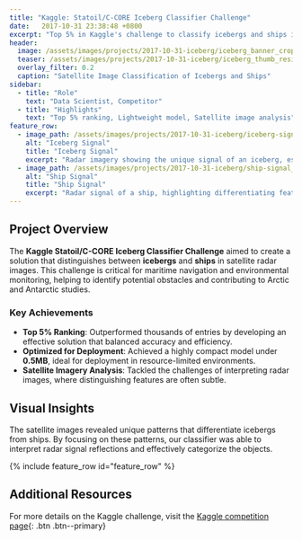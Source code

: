 ```yaml
---
title: "Kaggle: Statoil/C-CORE Iceberg Classifier Challenge"
date:   2017-10-31 23:38:48 +0800
excerpt: "Top 5% in Kaggle's challenge to classify icebergs and ships in satellite images with a lightweight model."
header:
  image: /assets/images/projects/2017-10-31-iceberg/iceberg_banner_cropped.jpg
  teaser: /assets/images/projects/2017-10-31-iceberg/iceberg_thumb_resized.jpg
  overlay_filter: 0.2
  caption: "Satellite Image Classification of Icebergs and Ships"
sidebar:
  - title: "Role"
    text: "Data Scientist, Competitor"
  - title: "Highlights"
    text: "Top 5% ranking, Lightweight model, Satellite image analysis"
feature_row:
  - image_path: /assets/images/projects/2017-10-31-iceberg/iceberg-signal_landscape_resized.png
    alt: "Iceberg Signal"
    title: "Iceberg Signal"
    excerpt: "Radar imagery showing the unique signal of an iceberg, essential for accurate classification."
  - image_path: /assets/images/projects/2017-10-31-iceberg/ship-signal_landscape_resized.png
    alt: "Ship Signal"
    title: "Ship Signal"
    excerpt: "Radar signal of a ship, highlighting differentiating features from icebergs."
---
```


## Project Overview

The **Kaggle Statoil/C-CORE Iceberg Classifier Challenge** aimed to create a solution that distinguishes between **icebergs** and **ships** in satellite radar images. This challenge is critical for maritime navigation and environmental monitoring, helping to identify potential obstacles and contributing to Arctic and Antarctic studies.

### Key Achievements

- **Top 5% Ranking**: Outperformed thousands of entries by developing an effective solution that balanced accuracy and efficiency.
- **Optimized for Deployment**: Achieved a highly compact model under **0.5MB**, ideal for deployment in resource-limited environments.
- **Satellite Imagery Analysis**: Tackled the challenges of interpreting radar images, where distinguishing features are often subtle.

## Visual Insights

The satellite images revealed unique patterns that differentiate icebergs from ships. By focusing on these patterns, our classifier was able to interpret radar signal reflections and effectively categorize the objects.

{% include feature_row id="feature_row" %}

## Additional Resources

For more details on the Kaggle challenge, visit the [Kaggle competition page](https://www.kaggle.com/c/statoil-iceberg-classifier-challenge){: .btn .btn--primary}
